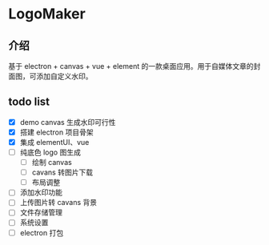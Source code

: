 # LogoMaker

## 介绍

基于 electron + canvas + vue + element 的一款桌面应用。用于自媒体文章的封面图，可添加自定义水印。

## todo list

- [x] demo canvas 生成水印可行性
- [x] 搭建 electron 项目骨架
- [x] 集成 elementUI、vue
- [ ] 纯底色 logo 图生成
  - [ ] 绘制 canvas
  - [ ] cavans 转图片下载
  - [ ] 布局调整
- [ ] 添加水印功能
- [ ] 上传图片转 cavans 背景
- [ ] 文件存储管理
- [ ] 系统设置
- [ ] electron 打包
